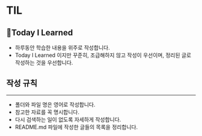 # TIL
📝Today I Learned
---

- 하루동안 학습한 내용을 위주로 작성합니다.
- Today I Learned 이지만 꾸준히, 조급해하지 않고 작성이 우선이며, 정리된 글로 작성하는 것을 우선합니다.


## 작성 규칙
---

- 폴더와 파일 명은 영어로 작성합니다.
- 참고한 자료를 꼭 명시합니다.
- 다시 검색하는 일이 없도록 자세하게 작성합니다.
- README.md 파일에 작성한 글들의 목록을 정리합니다.
